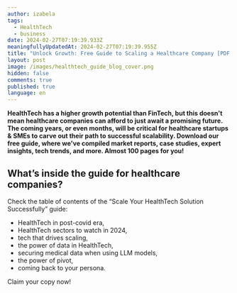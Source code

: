 ```yaml
---
author: izabela
tags:
  - HealthTech
  - business
date: 2024-02-27T07:19:39.933Z
meaningfullyUpdatedAt: 2024-02-27T07:19:39.955Z
title: "Unlock Growth: Free Guide to Scaling a Healthcare Company [PDF Inside]"
layout: post
image: /images/healthtech_guide_blog_cover.png
hidden: false
comments: true
published: true
language: en
---
```

**HealthTech has a higher growth potential than FinTech, but this doesn't mean healthcare companies can afford to just await a promising future. The coming years, or even months, will be critical for healthcare startups & SMEs to carve out their path to successful scalability. Download our free guide, where we've compiled market reports, case studies, expert insights, tech trends, and more. Almost 100 pages for you!**

## What’s inside the guide for healthcare companies?

Check the table of contents of the “Scale Your HealthTech Solution Successfully” guide:

* HealthTech in post-covid era,
* HealthTech sectors to watch in 2024,
* tech that drives scaling,
* the power of data in HealthTech,
* securing medical data when using LLM models,
* the power of pivot,
* coming back to your persona.

Claim your copy now!